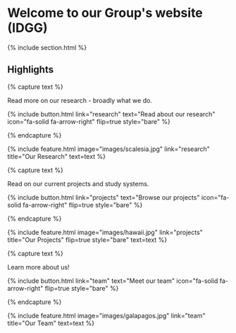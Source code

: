 ---
---

# Welcome to our Group's website (IDGG)



{% include section.html %}

## Highlights

{% capture text %}

Read more on our research - broadly what we do.

{%
  include button.html
  link="research"
  text="Read about our research"
  icon="fa-solid fa-arrow-right"
  flip=true
  style="bare"
%}

{% endcapture %}

{%
  include feature.html
  image="images/scalesia.jpg"
  link="research"
  title="Our Research"
  text=text
%}

{% capture text %}

Read on our current projects and study systems.

{%
  include button.html
  link="projects"
  text="Browse our projects"
  icon="fa-solid fa-arrow-right"
  flip=true
  style="bare"
%}

{% endcapture %}

{%
  include feature.html
  image="images/hawaii.jpg"
  link="projects"
  title="Our Projects"
  flip=true
  style="bare"
  text=text
%}

{% capture text %}

Learn more about us!

{%
  include button.html
  link="team"
  text="Meet our team"
  icon="fa-solid fa-arrow-right"
  flip=true
  style="bare"
%}

{% endcapture %}

{%
  include feature.html
  image="images/galapagos.jpg"
  link="team"
  title="Our Team"
  text=text
%}
